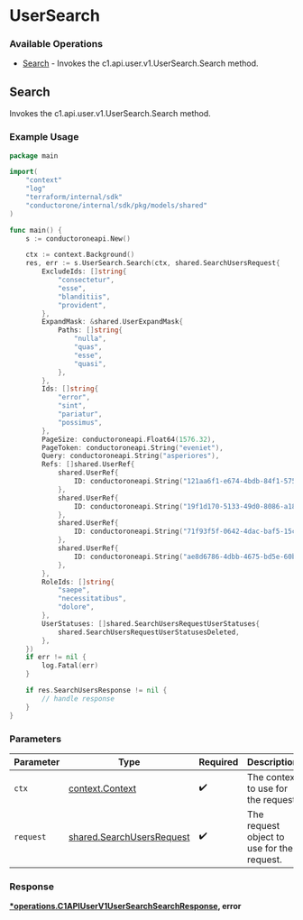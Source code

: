 # UserSearch

### Available Operations

* [Search](#search) - Invokes the c1.api.user.v1.UserSearch.Search method.

## Search

Invokes the c1.api.user.v1.UserSearch.Search method.

### Example Usage

```go
package main

import(
	"context"
	"log"
	"terraform/internal/sdk"
	"conductorone/internal/sdk/pkg/models/shared"
)

func main() {
    s := conductoroneapi.New()

    ctx := context.Background()
    res, err := s.UserSearch.Search(ctx, shared.SearchUsersRequest{
        ExcludeIds: []string{
            "consectetur",
            "esse",
            "blanditiis",
            "provident",
        },
        ExpandMask: &shared.UserExpandMask{
            Paths: []string{
                "nulla",
                "quas",
                "esse",
                "quasi",
            },
        },
        Ids: []string{
            "error",
            "sint",
            "pariatur",
            "possimus",
        },
        PageSize: conductoroneapi.Float64(1576.32),
        PageToken: conductoroneapi.String("eveniet"),
        Query: conductoroneapi.String("asperiores"),
        Refs: []shared.UserRef{
            shared.UserRef{
                ID: conductoroneapi.String("121aa6f1-e674-4bdb-84f1-5756082d68ea"),
            },
            shared.UserRef{
                ID: conductoroneapi.String("19f1d170-5133-49d0-8086-a1840394c260"),
            },
            shared.UserRef{
                ID: conductoroneapi.String("71f93f5f-0642-4dac-baf5-15cc413aa63a"),
            },
            shared.UserRef{
                ID: conductoroneapi.String("ae8d6786-4dbb-4675-bd5e-60b375ed4f6f"),
            },
        },
        RoleIds: []string{
            "saepe",
            "necessitatibus",
            "dolore",
        },
        UserStatuses: []shared.SearchUsersRequestUserStatuses{
            shared.SearchUsersRequestUserStatusesDeleted,
        },
    })
    if err != nil {
        log.Fatal(err)
    }

    if res.SearchUsersResponse != nil {
        // handle response
    }
}
```

### Parameters

| Parameter                                                              | Type                                                                   | Required                                                               | Description                                                            |
| ---------------------------------------------------------------------- | ---------------------------------------------------------------------- | ---------------------------------------------------------------------- | ---------------------------------------------------------------------- |
| `ctx`                                                                  | [context.Context](https://pkg.go.dev/context#Context)                  | :heavy_check_mark:                                                     | The context to use for the request.                                    |
| `request`                                                              | [shared.SearchUsersRequest](../../models/shared/searchusersrequest.md) | :heavy_check_mark:                                                     | The request object to use for the request.                             |


### Response

**[*operations.C1APIUserV1UserSearchSearchResponse](../../models/operations/c1apiuserv1usersearchsearchresponse.md), error**

